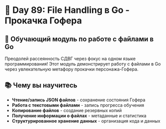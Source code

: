 # 🎯 Day 89: File Handling в Go - Прокачка Гофера

## 🐹 Обучающий модуль по работе с файлами в Go

Преодолей рассеянность СДВГ через фокус на одном языке программирования!
Этот модуль демонстрирует работу с файлами в Go через увлекательную метафору прокачки персонажа-Гофера.

## 📚 Чему вы научитесь

- **Чтение/запись JSON файлов** - сохранение состояния Гофера
- **Работа с текстовыми файлами** - запись прогресса обучения
- **Копирование файлов** - создание резервных копий
- **Получение информации о файлах** - метаданные и статистика
- **Структурированное хранение данных** - организация кода и данных
